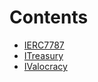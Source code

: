 

# Contents
- [IERC7787](IERC7787.sol/interface.IERC7787.md)
- [ITreasury](ITreasury.sol/interface.ITreasury.md)
- [IValocracy](IValocracy.sol/interface.IValocracy.md)
